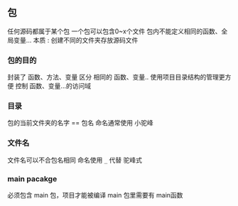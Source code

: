 ##  包
任何源码都属于某个包
一个包可以包含0~x个文件
包内不能定义相同的函数、全局变量...
本质 : 创建不同的文件夹存放源码文件

###   包的目的
封装了 函数、方法、变量
区分 相同的 函数、变量..
使用项目目录结构的管理更方便
控制 函数、变量...的访问域


###   目录 
包的当前文件夹的名字 == 包名
命名通常使用 小驼峰


###   文件名
文件名可以不合包名相同
命名使用 `_` 代替 驼峰式


###   main pacakge 
必须包含 main 包，项目才能被编译
main 包里需要有 main函数
